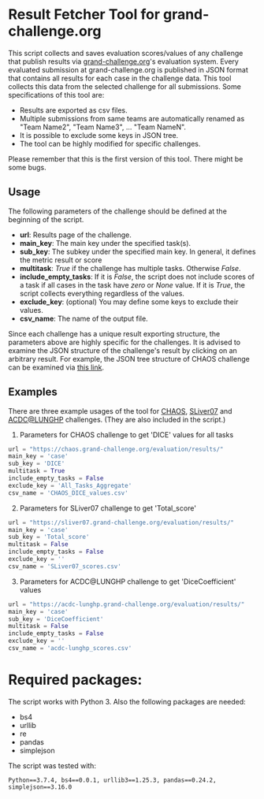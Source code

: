
# Result Fetcher Tool for grand-challenge.org

This script collects and saves evaluation scores/values of any challenge that publish results via [grand-challenge.org](grand-challenge.org)'s evaluation system. Every evaluated submission at grand-challenge.org is published in JSON format that contains all results for each case in the challenge data. This tool collects this data from the selected challenge for all submissions. Some specifications of this tool are: 

- Results are exported as csv files. 
- Multiple submissions from same teams are automatically renamed as "Team Name2", "Team Name3", ... "Team NameN".
- It is possible to exclude some keys in JSON tree.
- The tool can be highly modified for specific challenges.

Please remember that this is the first version of this tool. There might be some bugs.

## Usage
The following parameters of the challenge should be defined at the beginning of the script. 
 - **url**: Results page of the challenge.
 - **main_key**: The main key under the specified task(s). 
 -   **sub_key**: The subkey under the specified main key. In general, it defines the metric result or score 
  -  **multitask**: *True* if the challenge has multiple tasks. Otherwise *False*.
  -  **include_empty_tasks**: If it is *False*, the script does not include scores of a task if all cases in the task have *zero* or *None* value. If it is *True*, the script collects everything regardless of the values.
  -  **exclude_key**: (optional) You may define some keys to exclude their values.
  -  **csv_name**: The name of the output file.

Since each challenge has a unique result exporting structure, the parameters above are highly specific for the challenges. It is advised to examine the JSON structure of the challenge's result by clicking on an arbitrary result. For example, the JSON tree structure of CHAOS challenge can be examined via [this link](https://chaos.grand-challenge.org/evaluation/results/9c1281b8-a6e2-44bf-b3b3-ed1167fcfb20/).


## Examples
 There are three example usages of the tool for [CHAOS](https://chaos.grand-challenge.org/), [SLiver07](https://sliver07.grand-challenge.org/) and [ACDC@LUNGHP](https://acdc-lunghp.grand-challenge.org/) challenges. (They are also included in the script.)

1. Parameters for CHAOS challenge to get 'DICE' values for all tasks
```python
url = "https://chaos.grand-challenge.org/evaluation/results/" 
main_key = 'case'
sub_key = 'DICE'
multitask = True
include_empty_tasks = False
exclude_key = 'All_Tasks_Aggregate'
csv_name = 'CHAOS_DICE_values.csv'
```
2. Parameters for SLiver07 challenge to get 'Total_score'
```python
url = "https://sliver07.grand-challenge.org/evaluation/results/"
main_key = 'case'
sub_key = 'Total_score'
multitask = False
include_empty_tasks = False
exclude_key = ''
csv_name = 'SLiver07_scores.csv'
```

3. Parameters for ACDC@LUNGHP challenge to get 'DiceCoefficient' values
```python
url = "https://acdc-lunghp.grand-challenge.org/evaluation/results/"
main_key = 'case'
sub_key = 'DiceCoefficient'
multitask = False
include_empty_tasks = False
exclude_key = ''
csv_name = 'acdc-lunghp_scores.csv'
```

# Required packages: 
The script works with Python 3. Also the following packages are needed:
- bs4
- urllib
- re
- pandas
- simplejson

The script was tested with:
```
Python==3.7.4, bs4==0.0.1, urllib3==1.25.3, pandas==0.24.2, simplejson==3.16.0 
```
